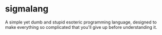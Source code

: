# sigmalang
A simple yet dumb and stupid esoteric programming language, 
designed to make everything so complicated that you'll give up before understanding it.
